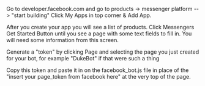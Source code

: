 Go to developer.facebook.com and go to products -> messenger platform --> "start building"
Click My Apps in top corner & Add App.

After you create your app you will see a list of products. Click Messengers Get Started Button until you see a page with some text fields to fill in. You will need some information from this screen.

Generate a "token" by clicking Page and selecting the page you just created for your bot, for example "DukeBot" if that were such a thing

Copy this token and paste it in on the facebook_bot.js file in place of the "insert your page_token from facebook here" at the very top of the page. 
